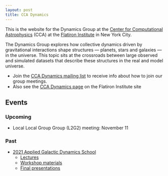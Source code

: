 ```yaml
---
layout: post
title: CCA Dynamics
---
```


This is the website for the Dynamics Group at the <a href="https://www.simonsfoundation.org/flatiron/center-for-computational-astrophysics">Center for Computational Astrophysics</a> (CCA) at the <a href="https://www.simonsfoundation.org/flatiron/">Flatiron Institute</a> in New York City.

The Dynamics Group explores how collective dynamics driven by gravitational interactions shape structures — planets, stars and galaxies — in the universe. This topic sits at the crossroads between large observed and simulated datasets that describe these structures in the real and model universe.

- Join the <a href="https://groups.google.com/u/1/g/ccadynamics">CCA Dynamics mailing list</a> to receive info about how to join our group meetings.
- Also see the <a href="https://www.simonsfoundation.org/flatiron/center-for-computational-astrophysics/dynamics/">CCA Dynamics page</a> on the Flatiron Institute site


## Events

### Upcoming

- Local Local Group Group (L2G2) meeting: November 11

### Past

- <a href="/SummerSchoolWebsite">2021 Applied Galactic Dynamics School</a>
    - <a href="https://galacticdynamics.nyc/SummerSchoolHandbook/lectures.html">Lectures</a>
    - <a href="https://github.com/CCADynamicsGroup/SummerSchoolWorkshops">Workshop materials</a>
    - <a href="https://www.youtube.com/watch?v=h5Ernnhf6Gw&list=PLi9ucwAr3cbHCeUmJ9zOifCffaJJ8WEwy">Final presentations</a>

